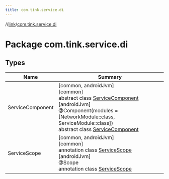 ```yaml
---
title: com.tink.service.di
---
```

//[link](../../index.html)/[com.tink.service.di](index.html)



# Package com.tink.service.di



## Types


| Name | Summary |
|---|---|
| ServiceComponent | [common, androidJvm]<br>[common]<br>abstract class [ServiceComponent]([common]-service-component/index.html)<br>[androidJvm]<br>@Component(modules = [NetworkModule::class, ServiceModule::class])<br>abstract class [ServiceComponent]([android-jvm]-service-component/index.html) |
| ServiceScope | [common, androidJvm]<br>[common]<br>annotation class [ServiceScope]([common]-service-scope/index.html)<br>[androidJvm]<br>@Scope<br>annotation class [ServiceScope]([android-jvm]-service-scope/index.html) |

